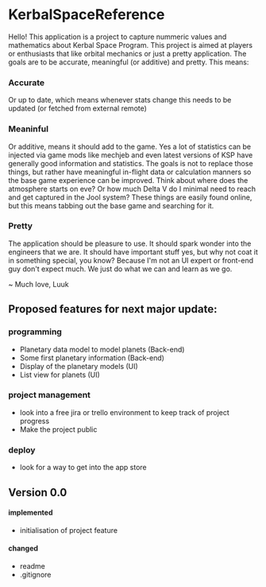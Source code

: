# KerbalSpaceReference

Hello! This application is a project to capture nummeric values and mathematics about Kerbal Space Program. This project is aimed at players or enthusiasts that like
orbital mechanics or just a pretty application. The goals are to be accurate, meaningful (or additive) and pretty. This means:

### Accurate
Or up to date, which means whenever stats change this needs to be updated (or fetched from external remote)

### Meaninful
Or additive, means it should add to the game. Yes a lot of statistics can be injected via game mods like mechjeb and even latest versions of KSP have generally good information and statistics.
The goals is not to replace those things, but rather have meaningful in-flight data or calculation manners so the base game experience can be improved. Think about where does the atmosphere starts
on eve? Or how much Delta V do I minimal need to reach and get captured in the Jool system? These things are easily found online, but this means tabbing out the base game and searching for it.

### Pretty
The application should be pleasure to use. It should spark wonder into the engineers that we are. It should have important stuff yes, but why not coat it in something special, you know?
Because I'm not an UI expert or front-end guy don't expect much. We just do what we can and learn as we go.


~ Much love, Luuk



## Proposed features for next major update:

### programming
- Planetary data model to model planets (Back-end)
- Some first planetary information (Back-end)
- Display of the planetary models (UI)
- List view for planets (UI)

### project management
- look into a free jira or trello environment to keep track of project progress
- Make the project public

### deploy
- look for a way to get into the app store

## Version 0.0
#### implemented
- initialisation of project feature
#### changed
- readme
- .gitignore